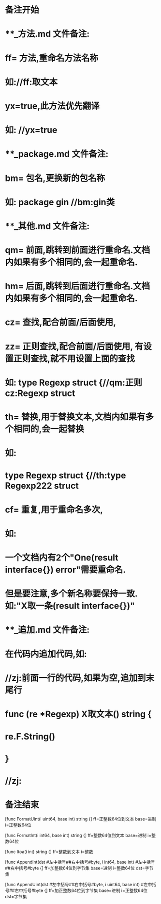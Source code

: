 # 备注开始
# **_方法.md 文件备注:
# ff= 方法,重命名方法名称
# 如://ff:取文本
#
# yx=true,此方法优先翻译
# 如: //yx=true

# **_package.md 文件备注:
# bm= 包名,更换新的包名称 
# 如: package gin //bm:gin类

# **_其他.md 文件备注:
# qm= 前面,跳转到前面进行重命名.文档内如果有多个相同的,会一起重命名.
# hm= 后面,跳转到后面进行重命名.文档内如果有多个相同的,会一起重命名.
# cz= 查找,配合前面/后面使用,
# zz= 正则查找,配合前面/后面使用, 有设置正则查找,就不用设置上面的查找
# 如: type Regexp struct {//qm:正则 cz:Regexp struct
#
# th= 替换,用于替换文本,文档内如果有多个相同的,会一起替换
# 如:
# type Regexp struct {//th:type Regexp222 struct
#
# cf= 重复,用于重命名多次,
# 如: 
# 一个文档内有2个"One(result interface{}) error"需要重命名.
# 但是要注意,多个新名称要保持一致. 如:"X取一条(result interface{})"

# **_追加.md 文件备注:
# 在代码内追加代码,如:
# //zj:前面一行的代码,如果为空,追加到末尾行
# func (re *Regexp) X取文本() string { 
# re.F.String()
# }
# //zj:
# 备注结束

[func FormatUint(i uint64, base int) string {]
ff=正整数64位到文本
base=进制
i=正整数64位

[func FormatInt(i int64, base int) string {]
ff=整数64位到文本
base=进制
i=整数64位

[func Itoa(i int) string {]
ff=整数到文本
i=整数

[func AppendInt(dst #左中括号##右中括号#byte, i int64, base int) #左中括号##右中括号#byte {]
ff=加整数64位到字节集
base=进制
i=整数64位
dst=字节集

[func AppendUint(dst #左中括号##右中括号#byte, i uint64, base int) #左中括号##右中括号#byte {]
ff=加正整数64位到字节集
base=进制
i=正整数64位
dst=字节集
